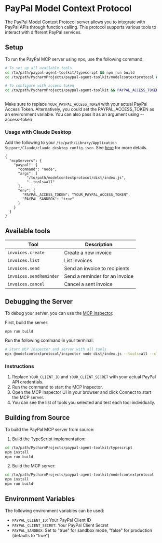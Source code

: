 # PayPal Model Context Protocol

The PayPal [Model Context Protocol](https://modelcontextprotocol.com/) server allows you to integrate with PayPal APIs through function calling. This protocol supports various tools to interact with different PayPal services.

## Setup

To run the PayPal MCP server using npx, use the following command:

```bash
# To set up all available tools
cd /to/path/paypal-agent-toolkit/typescript && npm run build
cd /to/path/PycharmProjects/paypal-agent-toolkit/modelcontextprotocol && npm run build

# To configure with access token
cd /to/path/PycharmProjects/paypal-agent-toolkit && PAYPAL_ACCESS_TOKEN=your-access-token PAYPAL_SANDBOX=true node --trace-warnings modelcontextprotocol/dist/index.js --tools=all
 
```

Make sure to replace `YOUR_PAYPAL_ACCESS_TOKEN` with your actual PayPal Access Token. Alternatively, you could set the PAYPAL_ACCESS_TOKEN as an environment variable. You can also pass it as an argument using --access-token

### Usage with Claude Desktop

Add the following to your `/to/path/Library/Application Support/Claude/claude_desktop_config.json`. See [here](https://modelcontextprotocol.io/quickstart/user) for more details.

```
{
  "mcpServers": {
    "paypal": {
      "command": "node",
      "args": [
          "/to/path/modelcontextprotocol/dist/index.js",
          "--tools=all"
      ],
      "env": {
        "PAYPAL_ACCESS_TOKEN": "YOUR_PAYPAL_ACCESS_TOKEN",
        "PAYPAL_SANDBOX": "true"
      }
    }
  }
}
```

## Available tools

| Tool                       | Description                       |
| -------------------------- | --------------------------------- |
| `invoices.create`          | Create a new invoice              |
| `invoices.list`            | List invoices                     |
| `invoices.send`            | Send an invoice to recipients     |
| `invoices.sendReminder`    | Send a reminder for an invoice    |
| `invoices.cancel`          | Cancel a sent invoice             |

## Debugging the Server

To debug your server, you can use the [MCP Inspector](https://modelcontextprotocol.io/docs/tools/inspector).

First, build the server:

```
npm run build
```

Run the following command in your terminal:

```bash
# Start MCP Inspector and server with all tools
npx @modelcontextprotocol/inspector node dist/index.js --tools=all --client-id=YOUR_CLIENT_ID --client-secret=YOUR_CLIENT_SECRET --sandbox=true
```

### Instructions

1. Replace `YOUR_CLIENT_ID` and `YOUR_CLIENT_SECRET` with your actual PayPal API credentials.
2. Run the command to start the MCP Inspector.
3. Open the MCP Inspector UI in your browser and click Connect to start the MCP server.
4. You can see the list of tools you selected and test each tool individually.

## Building from Source

To build the PayPal MCP server from source:

1. Build the TypeScript implementation:

```bash
cd /to/path/PycharmProjects/paypal-agent-toolkit/typescript
npm install
npm run build
```

2. Build the MCP server:

```bash
cd /to/path/PycharmProjects/paypal-agent-toolkit/modelcontextprotocol
npm install
npm run build
```

## Environment Variables

The following environment variables can be used:

- `PAYPAL_CLIENT_ID`: Your PayPal Client ID
- `PAYPAL_CLIENT_SECRET`: Your PayPal Client Secret
- `PAYPAL_SANDBOX`: Set to "true" for sandbox mode, "false" for production (defaults to "true")
